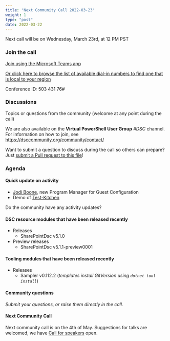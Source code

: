 ```yaml
---
title: "Next Community Call 2022-03-23"
weight: 1
type: "post"
date: 2022-03-22
---
```


Next call will be on Wednesday, March 23rd, at 12 PM PST

### Join the call

[Join using the Microsoft Teams app](https://teams.microsoft.com/l/meetup-join/19%3ameeting_OTc2YThjZGQtNWE4Yi00NDQyLTk5NTktYWIwYjdhMGZjNDRl%40thread.v2/0?context=%7b%22Tid%22%3a%2272f988bf-86f1-41af-91ab-2d7cd011db47%22%2c%22Oid%22%3a%222fd83437-7fe6-4ee4-a109-828a19cb7bff%22%7d)

[Or click here to browse the list of available dial-in numbers to find one that is local to your region](https://dialin.teams.microsoft.com/8551f4c1-bea3-441a-8738-69aa517a91c5?id=50343176)

Conference ID:
503 431 76#

### Discussions

Topics or questions from the community (welcome at any point during the call)

We are also available on the **Virtual PowerShell User Group** _#DSC_ channel.
For information on how to join, see https://dsccommunity.org/community/contact/

Want to submit a question to discuss during the call so others can prepare?
Just [submit a Pull request to this file](https://github.com/dsccommunity/dsccommunity.org/edit/master/content/community_calls/next_call.en.md)!

### Agenda

#### Quick update on activity

- [Jodi Boone](https://twitter.com/jodi_boone_), new Program Manager for Guest Configuration
- Demo of [Test-Kitchen](https://kitchen.ci/)

Do the community have any activity updates?

#### DSC resource modules that have been released recently

- Releases
  - SharePointDsc v5.1.0
- Preview releases
  - SharePointDsc v5.1.1-preview0001

#### Tooling modules that have been released recently

- Releases
  - Sampler v0.112.2 (_templates install GitVersion using `dotnet tool install`_)

#### Community questions

_Submit your questions, or raise them directly in the call._

#### Next Community Call

Next community call is on the 4th of May.
Suggestions for talks are welcomed, we have [Call for speakers](https://sessionize.com/dsc-community)
open.
